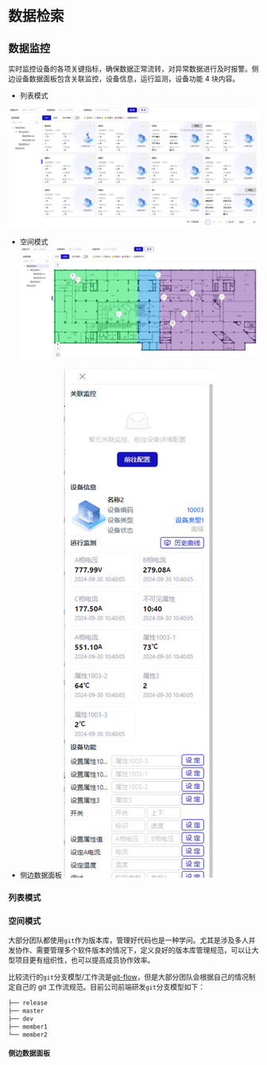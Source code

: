 # 数据检索

## 数据监控

实时监控设备的各项关键指标，确保数据正常流转，对异常数据进行及时报警。侧边设备数据面板包含关联监控，设备信息，运行监测，设备功能 4 块内容。

- 列表模式

![alt text](image.png)

- 空间模式
  ![alt text](image-1.png)

- 侧边数据面板
  ![alt text](image-2.png)

### 列表模式

### 空间模式

大部分团队都使用`git`作为版本库，管理好代码也是一种学问。尤其是涉及多人并发协作、需要管理多个软件版本的情况下，定义良好的版本库管理规范，可以让大型项目更有组织性，也可以提高成员协作效率。

比较流行的`git`分支模型/工作流是[git-flow](https://www.git-tower.com/learn/git/ebook/cn/command-line/advanced-topics/git-flow)，但是大部分团队会根据自己的情况制定自己的 git 工作流规范。目前公司前端研发`git`分支模型如下：

```
├── release
├── master
├── dev
├── member1
└── member2
```

#### 侧边数据面板
